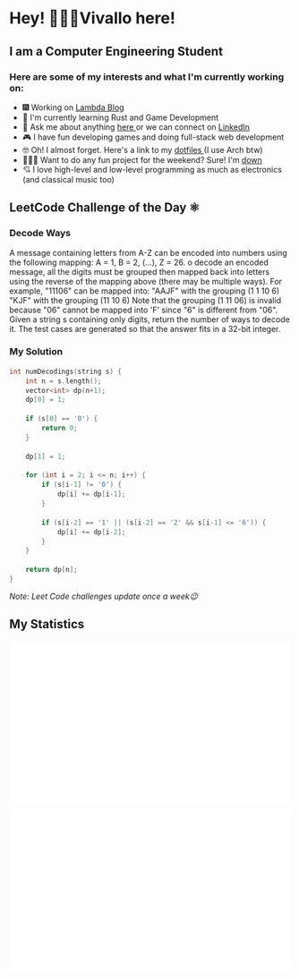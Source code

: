 #  Hey! 🙋🏻‍♂️Vivallo here!

##  I am a Computer Engineering Student

###  Here are some of my interests and what I'm currently working on:

  * 🎆 Working on [ Lambda Blog ](https://github.com/Vivallo04/lambda-blog)
  * 🌱 I'm currently learning Rust and Game Development 
  * 💭 Ask me about anything [ here ](https://github.com/Vivallo04/Vivallo04/issues/new) or we can connect on [ LinkedIn ](https://bit.ly/3zm1YjA)
  * 🎮 I have fun developing games and doing full-stack web development 
  * 🤓 Oh! I almost forget. Here's a link to my [ dotfiles ](https://github.com/Vivallo04/dotfiles) (I use Arch btw) 
  * 👨🏻‍💻 Want to do any fun project for the weekend? Sure! I'm [ down ](https://discordapp.com/users/521712126058823701)
  * 💘 I love high-level and low-level programming as much as electronics (and classical music too) 

##  LeetCode Challenge of the Day ⚛

###  Decode Ways

A message containing letters from A-Z can be encoded into numbers using the
following mapping: A = 1, B = 2, (...), Z = 26. o decode an encoded message,
all the digits must be grouped then mapped back into letters using the reverse
of the mapping above (there may be multiple ways). For example, "11106" can be
mapped into: "AAJF" with the grouping (1 1 10 6) "KJF" with the grouping (11
10 6) Note that the grouping (1 11 06) is invalid because "06" cannot be
mapped into 'F' since "6" is different from "06". Given a string s containing
only digits, return the number of ways to decode it. The test cases are
generated so that the answer fits in a 32-bit integer.

###  My Solution
```c++
int numDecodings(string s) {
    int n = s.length();
    vector<int> dp(n+1);
    dp[0] = 1;
    
    if (s[0] == '0') {
        return 0;
    }
    
    dp[1] = 1;
    
    for (int i = 2; i <= n; i++) {
        if (s[i-1] != '0') {
            dp[i] += dp[i-1];
        }
        
        if (s[i-2] == '1' || (s[i-2] == '2' && s[i-1] <= '6')) {
            dp[i] += dp[i-2];
        }
    }
    
    return dp[n];
}
```

_Note: Leet Code challenges update once a week😉_

##  My Statistics

![](https://github.com/Vivallo04/stats/blob/master/generated/overview.svg)
![](https://github.com/Vivallo04/stats/blob/master/generated/languages.svg)

